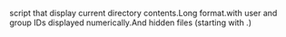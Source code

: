 script that display current directory contents.Long format.with user and group IDs displayed numerically.And hidden files (starting with .)
